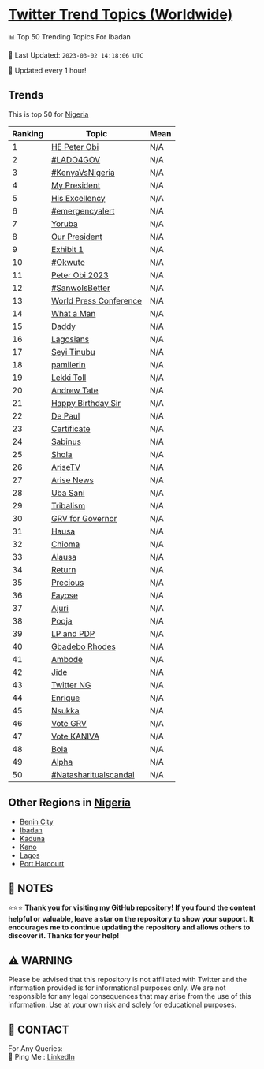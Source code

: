[Twitter Trend Topics (Worldwide)](https://github.com/ErcinDedeoglu/Twitter-Trend-Topics)
==========


📊 Top 50 Trending Topics For Ibadan

📆 Last Updated: `2023-03-02 14:18:06 UTC`

🔧 Updated every 1 hour!


## Trends

This is top 50 for [Nigeria](</Nigeria>)

| Ranking | Topic | Mean |
| ------- | ------------ | ------------ |
| 1 | [HE Peter Obi](http://twitter.com/search?q=HE+Peter+Obi) | N/A |
| 2 | [#LADO4GOV](http://twitter.com/search?q=%23LADO4GOV) | N/A |
| 3 | [#KenyaVsNigeria](http://twitter.com/search?q=%23KenyaVsNigeria) | N/A |
| 4 | [My President](http://twitter.com/search?q=My+President) | N/A |
| 5 | [His Excellency](http://twitter.com/search?q=His+Excellency) | N/A |
| 6 | [#emergencyalert](http://twitter.com/search?q=%23emergencyalert) | N/A |
| 7 | [Yoruba](http://twitter.com/search?q=Yoruba) | N/A |
| 8 | [Our President](http://twitter.com/search?q=Our+President) | N/A |
| 9 | [Exhibit 1](http://twitter.com/search?q=Exhibit+1) | N/A |
| 10 | [#Okwute](http://twitter.com/search?q=%23Okwute) | N/A |
| 11 | [Peter Obi 2023](http://twitter.com/search?q=Peter+Obi+2023) | N/A |
| 12 | [#SanwoIsBetter](http://twitter.com/search?q=%23SanwoIsBetter) | N/A |
| 13 | [World Press Conference](http://twitter.com/search?q=World+Press+Conference) | N/A |
| 14 | [What a Man](http://twitter.com/search?q=What+a+Man) | N/A |
| 15 | [Daddy](http://twitter.com/search?q=Daddy) | N/A |
| 16 | [Lagosians](http://twitter.com/search?q=Lagosians) | N/A |
| 17 | [Seyi Tinubu](http://twitter.com/search?q=Seyi+Tinubu) | N/A |
| 18 | [pamilerin](http://twitter.com/search?q=pamilerin) | N/A |
| 19 | [Lekki Toll](http://twitter.com/search?q=Lekki+Toll) | N/A |
| 20 | [Andrew Tate](http://twitter.com/search?q=Andrew+Tate) | N/A |
| 21 | [Happy Birthday Sir](http://twitter.com/search?q=Happy+Birthday+Sir) | N/A |
| 22 | [De Paul](http://twitter.com/search?q=De+Paul) | N/A |
| 23 | [Certificate](http://twitter.com/search?q=Certificate) | N/A |
| 24 | [Sabinus](http://twitter.com/search?q=Sabinus) | N/A |
| 25 | [Shola](http://twitter.com/search?q=Shola) | N/A |
| 26 | [AriseTV](http://twitter.com/search?q=AriseTV) | N/A |
| 27 | [Arise News](http://twitter.com/search?q=Arise+News) | N/A |
| 28 | [Uba Sani](http://twitter.com/search?q=Uba+Sani) | N/A |
| 29 | [Tribalism](http://twitter.com/search?q=Tribalism) | N/A |
| 30 | [GRV for Governor](http://twitter.com/search?q=GRV+for+Governor) | N/A |
| 31 | [Hausa](http://twitter.com/search?q=Hausa) | N/A |
| 32 | [Chioma](http://twitter.com/search?q=Chioma) | N/A |
| 33 | [Alausa](http://twitter.com/search?q=Alausa) | N/A |
| 34 | [Return](http://twitter.com/search?q=Return) | N/A |
| 35 | [Precious](http://twitter.com/search?q=Precious) | N/A |
| 36 | [Fayose](http://twitter.com/search?q=Fayose) | N/A |
| 37 | [Ajuri](http://twitter.com/search?q=Ajuri) | N/A |
| 38 | [Pooja](http://twitter.com/search?q=Pooja) | N/A |
| 39 | [LP and PDP](http://twitter.com/search?q=LP+and+PDP) | N/A |
| 40 | [Gbadebo Rhodes](http://twitter.com/search?q=Gbadebo+Rhodes) | N/A |
| 41 | [Ambode](http://twitter.com/search?q=Ambode) | N/A |
| 42 | [Jide](http://twitter.com/search?q=Jide) | N/A |
| 43 | [Twitter NG](http://twitter.com/search?q=Twitter+NG) | N/A |
| 44 | [Enrique](http://twitter.com/search?q=Enrique) | N/A |
| 45 | [Nsukka](http://twitter.com/search?q=Nsukka) | N/A |
| 46 | [Vote GRV](http://twitter.com/search?q=Vote+GRV) | N/A |
| 47 | [Vote KANIVA](http://twitter.com/search?q=Vote+KANIVA) | N/A |
| 48 | [Bola](http://twitter.com/search?q=Bola) | N/A |
| 49 | [Alpha](http://twitter.com/search?q=Alpha) | N/A |
| 50 | [#Natasharitualscandal](http://twitter.com/search?q=%23Natasharitualscandal) | N/A |



## Other Regions in [Nigeria](</Nigeria>)

* [Benin City](</Nigeria/Benin City.md>)
* [Ibadan](</Nigeria/Ibadan.md>)
* [Kaduna](</Nigeria/Kaduna.md>)
* [Kano](</Nigeria/Kano.md>)
* [Lagos](</Nigeria/Lagos.md>)
* [Port Harcourt](</Nigeria/Port Harcourt.md>)



## 📝 NOTES

⭐⭐⭐ **Thank you for visiting my GitHub repository! If you found the content helpful or valuable, leave a star on the repository to show your support. It encourages me to continue updating the repository and allows others to discover it. Thanks for your help!**


## ⚠️ WARNING

Please be advised that this repository is not affiliated with Twitter and the information provided is for informational purposes only. We are not responsible for any legal consequences that may arise from the use of this information. Use at your own risk and solely for educational purposes.


## 📨 CONTACT

 For Any Queries:  
            🏓 Ping Me : [LinkedIn](https://www.linkedin.com/in/ercindedeoglu/)
